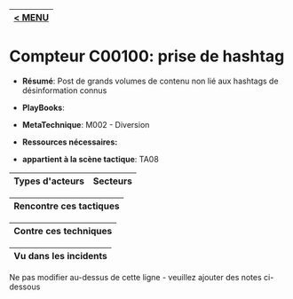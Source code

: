 |[< MENU](../README.md)|
|---|
# Compteur C00100: prise de hashtag

* **Résumé**: Post de grands volumes de contenu non lié aux hashtags de désinformation connus

* **PlayBooks**:

* **MetaTechnique**: M002 - Diversion

* **Ressources nécessaires:**

* **appartient à la scène tactique**: TA08


|Types d'acteurs |Secteurs |
|----------- |------- |



|Rencontre ces tactiques |
|---------------------- |



|Contre ces techniques |
|------------------------- |



|Vu dans les incidents |
|----------------- |


Ne pas modifier au-dessus de cette ligne - veuillez ajouter des notes ci-dessous